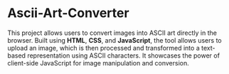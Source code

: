 # Ascii-Art-Converter
This project allows users to convert images into ASCII art directly in the browser. Built using **HTML**, **CSS**, and **JavaScript**, the tool allows users to upload an image, which is then processed and transformed into a text-based representation using ASCII characters. It showcases the power of client-side JavaScript for image manipulation and conversion.
